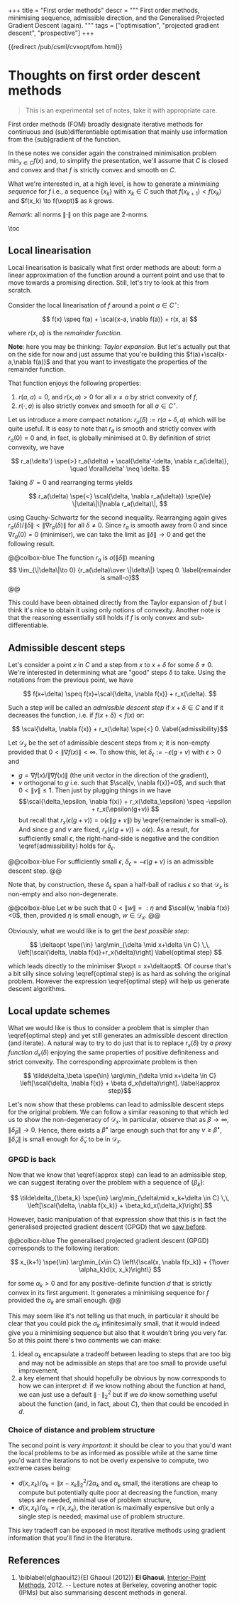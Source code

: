 +++
title = "First order methods"
descr = """
  First order methods, minimising sequence, admissible direction, and the Generalised
  Projected Gradient Descent (again).
  """
tags = ["optimisation", "projected gradient descent", "prospective"]
+++

{{redirect /pub/csml/cvxopt/fom.html}}

<!-- need to justify / structure what you're doing here. -->

# Thoughts on first order descent methods

> This is an experimental set of notes, take it with appropriate care.

First order methods (FOM) broadly designate iterative methods for continuous and (sub)differentiable optimisation that mainly use information from the (sub)gradient of the function.

In these notes we consider again the constrained minimisation problem $\min_{x\in C} f(x)$ and, to simplify the presentation, we'll assume that $C$ is closed and convex and that $f$ is strictly convex and smooth on $C$.

What we're interested in, at a high level, is how to generate a _minimising sequence_ for $f$ i.e., a sequence $\{x_k\}$ with $x_k\in C$ such that $f(x_{k+1}) < f(x_k)$ and $f(x_k) \to f(\xopt)$ as $k$ grows.

_Remark_: all norms $\|\cdot\|$ on this page are 2-norms.

\toc

## Local linearisation

Local linearisation is basically what first order methods are about: form a linear approximation of the function around a current point and use that to move towards a promising direction.
Still, let's try to look at this from scratch.

Consider the local linearisation of $f$ around a point $a\in C^\circ$:

$$ f(x) \speq f(a) + \scal{x-a, \nabla f(a)} + r(x, a) $$

where $r(x, a)$ is the _remainder function_.

**Note**: here you may be thinking: _Taylor expansion_. But let's actually put that on the side for now and just assume that you're building this $f(a)+\scal{x-a,\nabla f(a)}$ and that you want to investigate the properties of the remainder function.

That function enjoys the following properties:

1. $r(a, a)=0$, and $r(x, a)>0$ for all $x\neq a$ by strict convexity of $f$,
1. $r(\cdot, a)$ is also strictly convex and smooth for all $a\in C^\circ$.

Let us introduce a more compact notation: $r_a(\delta) := r(a+\delta, a)$ which will be quite useful.
It is easy to note that $r_a$ is smooth and strictly convex with $r_a(0)=0$ and, in fact, is globally minimised at $0$.
By definition of strict convexity, we have

$$ r_a(\delta') \spe{>} r_a(\delta) + \scal{\delta'-\delta, \nabla r_a(\delta)}, \quad \forall\delta' \neq \delta. $$

Taking $\delta'=0$ and rearranging terms yields

$$ r_a(\delta) \spe{<} \scal{\delta, \nabla r_a(\delta)} \spe{\le} \|\delta\|\|\nabla r_a(\delta)\|, $$

using Cauchy-Schwartz for the second inequality.
Rearranging again gives $r_a(\delta)/\|\delta\| < \|\nabla r_a(\delta)\|$ for all $\delta\neq 0$.
Since $r_a$ is smooth away from $0$ and since $\nabla r_a(0)=0$ (minimiser), we can take the limit as $\|\delta\|\to 0$ and get the following result.

@@colbox-blue
The function $r_a$ is $o(\|\delta\|)$ meaning
$$ \lim_{\|\delta\|\to 0} {r_a(\delta)\over \|\delta\|} \speq 0. \label{remainder is small-o}$$
@@

This could have been obtained directly from the Taylor expansion of $f$ but I think it's nice to obtain it using only notions of convexity.
Another note is that the reasoning essentially still holds if $f$ is only convex and sub-differentiable.


## Admissible descent steps

Let's consider a point $x$ in $C$ and a step from $x$ to $x+\delta$ for some $\delta\neq 0$.
We're interested in determining what are "good" steps $\delta$ to take.
Using the notations from the previous point, we have

$$ f(x+\delta) \speq f(x)+\scal{\delta, \nabla f(x)} + r_x(\delta). $$

Such a step will be called an _admissible descent step_ if $x+\delta\in C$ and if it decreases the function, i.e. if $f(x+\delta) < f(x)$ or:

$$ \scal{\delta, \nabla f(x)} + r_x(\delta) \spe{<} 0. \label{admissibility}$$

Let $\mathcal D_x$ be the set of admissible descent steps from $x$; it is non-empty provided that $0<\|\nabla f(x)\|<\infty$. To show this, let $\delta_\epsilon := -\epsilon(g+v)$ with $\epsilon > 0$ and
* $g=\nabla f(x)/\|\nabla f(x)\|$ (the unit vector in the direction of the gradient),
* $v$ orthogonal to $g$ i.e. such that $\scal{v, \nabla f(x)}=0$, and such that $0 < \|v\|\le 1$.
Then just by plugging things in we have
$$\scal{\delta_\epsilon, \nabla f(x)} + r_x(\delta_\epsilon) \speq -\epsilon + r_x(\epsilon(g+v)) $$
but recall that $r_x(\epsilon(g+v)) = o(\epsilon\|g+v\|)$ by \eqref{remainder is small-o}.
And since $g$ and $v$ are fixed, $r_x(\epsilon(g+v)) = o(\epsilon)$.
As a result, for sufficiently small $\epsilon$, the right-hand-side is negative and the condition \eqref{admissibility} holds for $\delta_\epsilon$.

@@colbox-blue
For sufficiently small $\epsilon$, $\delta_\epsilon=-\epsilon(g+v)$ is an admissible descent step.
@@

Note that, by construction, these $\delta_\epsilon$ span a half-ball of radius $\epsilon$ so that $\mathcal D_x$ is non-empty and also non-degenerate.

@@colbox-blue
Let $w$ be such that $0<\|w\|=:\eta$ and $\scal{w, \nabla f(x)}<0$, then, provided $\eta$ is small enough, $w\in\mathcal D_x$.
@@

Obviously, what we would like is to get the _best possible step_:

$$ \deltaopt \spe{\in} \arg\min_{\delta \mid x+\delta \in C} \,\, \left[\scal{\delta, \nabla f(x)}+r_x(\delta)\right] \label{optimal step}  $$

which leads directly to the minimiser $\xopt = x+\deltaopt$.
Of course that's a bit silly since solving \eqref{optimal step} is as hard as solving the original problem.
However the expression \eqref{optimal step} will help us generate descent algorithms.

## Local update schemes

What we would like is thus to consider a problem that is simpler than \eqref{optimal step} and yet still generates an admissible descent direction (and iterate).
A natural way to try to do just that is to replace $r_x(\delta)$ by _a proxy function_ $d_x(\delta)$ enjoying the same properties of positive definiteness and strict convexity.
The corresponding approximate problem is then

$$ \tilde\delta_\beta \spe{\in} \arg\min_{\delta \mid x+\delta \in C} \left[\scal{\delta, \nabla f(x)} + \beta d_x(\delta)\right]. \label{approx step}$$

Let's now show that these problems can lead to admissible descent steps for the original problem.
We can follow a similar reasoning to that which led us to show the non-degeneracy of $\mathcal D_x$.
In particular, observe that as $\beta\to\infty$, $\|\tilde\delta_{\beta}\|\to 0$.
Hence, there exists a $\beta^\bullet$ large enough such that for any $\nu \ge \beta^\bullet$, $\|\tilde\delta_\nu\|$ is small enough for $\tilde\delta_\nu$ to be in $\mathcal D_x$.

### GPGD is back

Now that we know that \eqref{approx step} can lead to an admissible step, we can suggest iterating over the problem with a sequence of $\{\beta_k\}$:

$$ \tilde\delta_{\beta_k} \spe{\in} \arg\min_{\delta\mid x_k+\delta \in C} \,\, \left[\scal{\delta, \nabla f(x_k)} + \beta_kd_x(\delta_k)\right].$$

However, basic manipulation of that expression show that this is in fact the generalised projected gradient descent (GPGD) that we [saw before](\cvx{mda.html}).

@@colbox-blue
The generalised projected gradient descent (GPGD) corresponds to the following iteration:

$$ x_{k+1} \spe{\in} \arg\min_{x\in C} \left\{\scal{x, \nabla f(x_k)} + {1\over \alpha_k}d(x, x_k)\right\} $$

for some $\alpha_k>0$ and for any positive-definite function $d$ that is strictly convex in its first argument. It generates a minimising sequence for $f$ provided the $\alpha_k$ are small enough.
@@

This may seem like it's not telling us that much, in particular it should be clear that you could pick the $\alpha_k$ infinitesimally small, that it would indeed give you a minimising sequence but also that it wouldn't bring you very far.
So at this point there's two comments we can make:

1. ideal $\alpha_k$ encapsulate a tradeoff between leading to steps that are too big and may not be admissible an steps that are too small to provide useful improvement,
1. a key element that should hopefully be obvious by now corresponds to how we can interpret $d$: if we know nothing about the function at hand, we can just use a default $\|\cdot\|_2^2$ but if we _do_ know something useful about the function (and, in fact, about $C$), then that could be encoded in $d$.

### Choice of distance and problem structure

The second point is _very important_: it should be clear to you that you'd want the local problems to be as informed as possible while at the same time you'd want the iterations to not be overly expensive to compute, two extreme cases being:

* $d(x, x_k)/\alpha_k = \|x-x_k\|_2^2/{2\alpha_k}$ <!--_--> and $\alpha_k$ small, the iterations are cheap to compute but potentially quite poor at decreasing the function, many steps are needed, minimal use of problem structure,
* $d(x, x_k)/\alpha_k = r(x, x_k)$, the iteration is maximally expensive but only a single step is needed; maximal use of problem structure.

This key tradeoff can be exposed in most iterative methods using gradient information that you'll find in the literature.

## References

1. \biblabel{elghaoui12}{El Ghaoui (2012)} **El Ghaoui**, [Interior-Point Methods](https://people.eecs.berkeley.edu/~elghaoui/Teaching/EE227A/lecture19.pdf), 2012. -- Lecture notes at Berkeley, covering another topic (IPMs) but also summarising descent methods in general.
